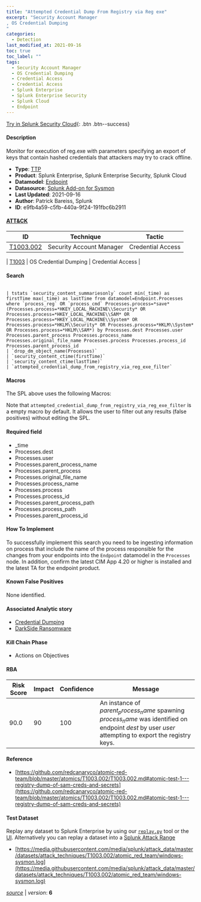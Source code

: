 ```yaml
---
title: "Attempted Credential Dump From Registry via Reg exe"
excerpt: "Security Account Manager
, OS Credential Dumping
"
categories:
  - Detection
last_modified_at: 2021-09-16
toc: true
toc_label: ""
tags:
  - Security Account Manager
  - OS Credential Dumping
  - Credential Access
  - Credential Access
  - Splunk Enterprise
  - Splunk Enterprise Security
  - Splunk Cloud
  - Endpoint
---
```




[Try in Splunk Security Cloud](https://www.splunk.com/en_splunk_app_enrichmentus/cyber-security.html){: .btn .btn--success}

#### Description

Monitor for execution of reg.exe with parameters specifying an export of keys that contain hashed credentials that attackers may try to crack offline.

- **Type**: [TTP](https://github.com/splunk/security_content/wiki/object-Analytic-Types)
- **Product**: Splunk Enterprise, Splunk Enterprise Security, Splunk Cloud
- **Datamodel**: [Endpoint](https://docs.splunk.com/Documentation/CIM/latest/User/Endpoint)
- **Datasource**: [Splunk Add-on for Sysmon](https://splunkbase.splunk.com/api/apps/entriesbyid/Splunk_TA_microsoft_sysmon/2.0.0)
- **Last Updated**: 2021-09-16
- **Author**: Patrick Bareiss, Splunk
- **ID**: e9fb4a59-c5fb-440a-9f24-191fbc6b2911


#### [ATT&CK](https://attack.mitre.org/)

| ID             | Technique        |  Tactic             |
| -------------- | ---------------- |-------------------- |
| [T1003.002](https://attack.mitre.org/techniques/T1003/002/) | Security Account Manager | Credential Access |

| [T1003](https://attack.mitre.org/techniques/T1003/) | OS Credential Dumping | Credential Access |

#### Search

```

| tstats `security_content_summariesonly` count min(_time) as firstTime max(_time) as lastTime from datamodel=Endpoint.Processes where `process_reg` OR `process_cmd` Processes.process=*save* (Processes.process=*HKEY_LOCAL_MACHINE\\Security* OR Processes.process=*HKEY_LOCAL_MACHINE\\SAM* OR Processes.process=*HKEY_LOCAL_MACHINE\\System* OR Processes.process=*HKLM\\Security* OR Processes.process=*HKLM\\System* OR Processes.process=*HKLM\\SAM*) by Processes.dest Processes.user Processes.parent_process Processes.process_name Processes.original_file_name Processes.process Processes.process_id Processes.parent_process_id 
| `drop_dm_object_name(Processes)` 
| `security_content_ctime(firstTime)`
| `security_content_ctime(lastTime)` 
| `attempted_credential_dump_from_registry_via_reg_exe_filter`
```

#### Macros
The SPL above uses the following Macros:

Note that `attempted_credential_dump_from_registry_via_reg_exe_filter` is a empty macro by default. It allows the user to filter out any results (false positives) without editing the SPL.

#### Required field
* _time
* Processes.dest
* Processes.user
* Processes.parent_process_name
* Processes.parent_process
* Processes.original_file_name
* Processes.process_name
* Processes.process
* Processes.process_id
* Processes.parent_process_path
* Processes.process_path
* Processes.parent_process_id


#### How To Implement
To successfully implement this search you need to be ingesting information on process that include the name of the process responsible for the changes from your endpoints into the `Endpoint` datamodel in the `Processes` node. In addition, confirm the latest CIM App 4.20 or higher is installed and the latest TA for the endpoint product.

#### Known False Positives
None identified.

#### Associated Analytic story
* [Credential Dumping](/stories/credential_dumping)
* [DarkSide Ransomware](/stories/darkside_ransomware)


#### Kill Chain Phase
* Actions on Objectives



#### RBA

| Risk Score  | Impact      | Confidence   | Message      |
| ----------- | ----------- |--------------|--------------|
| 90.0 | 90 | 100 | An instance of $parent_process_name$ spawning $process_name$ was identified on endpoint $dest$ by user $user$ attempting to export the registry keys. |




#### Reference

* [https://github.com/redcanaryco/atomic-red-team/blob/master/atomics/T1003.002/T1003.002.md#atomic-test-1---registry-dump-of-sam-creds-and-secrets](https://github.com/redcanaryco/atomic-red-team/blob/master/atomics/T1003.002/T1003.002.md#atomic-test-1---registry-dump-of-sam-creds-and-secrets)



#### Test Dataset
Replay any dataset to Splunk Enterprise by using our [`replay.py`](https://github.com/splunk/attack_data#using-replaypy) tool or the [UI](https://github.com/splunk/attack_data#using-ui).
Alternatively you can replay a dataset into a [Splunk Attack Range](https://github.com/splunk/attack_range#replay-dumps-into-attack-range-splunk-server)


* [https://media.githubusercontent.com/media/splunk/attack_data/master/datasets/attack_techniques/T1003.002/atomic_red_team/windows-sysmon.log](https://media.githubusercontent.com/media/splunk/attack_data/master/datasets/attack_techniques/T1003.002/atomic_red_team/windows-sysmon.log)



[*source*](https://github.com/splunk/security_content/tree/develop/detections/detection/attempted_credential_dump_from_registry_via_reg_exe.yml) \| *version*: **6**
